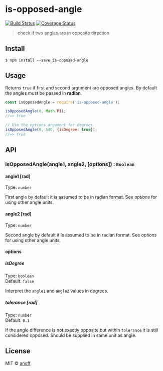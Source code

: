 # is-opposed-angle
[![Build Status](https://travis-ci.org/anoff/is-opposed-angle.svg?branch=master)](https://travis-ci.org/anoff/is-opposed-angle)
[![Coverage Status](https://coveralls.io/repos/github/anoff/is-opposed-angle/badge.svg?branch=master)](https://coveralls.io/github/anoff/is-opposed-angle?branch=master)

> check if two angles are in opposite direction


## Install

```
$ npm install --save is-opposed-angle
```


## Usage

Returns `true` if first and second argument are opposed angles. By default the angles must be passed in **radian**.

```js
const isOpposedAngle = require('is-opposed-angle');

isOpposedAngle(0, Math.PI);
//=> true

// Use the options argument for degrees
isOpposedAngle(0, 540, {isDegree: true});
//=> true
```


## API

### isOpposedAngle(angle1, angle2, [options]) : `Boolean`

#### angle1 [rad]

Type: `number`

First angle by default it is assumed to be in radian format. See _options_ for using other angle units.

#### angle2 [rad]

Type: `number`

Second angle by default it is assumed to be in radian format. See _options_ for using other angle units.

#### options

##### isDegree

Type: `boolean`<br>
Default: `false`

Interpret the `angle1` and `angle2` values in degrees.

##### tolerance [rad]

Type: `number`<br>
Default: `0.1`

If the angle difference is not exactly opposite but within `tolerance` it is still considered opposed. Should be supplied in same unit as angle.

## License

MIT © [anoff](http://anoff.io)
